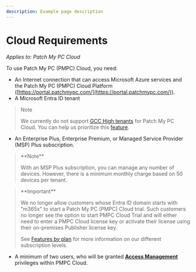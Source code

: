```yaml
---
description: Example page description
---
```


# Cloud Requirements

_Applies to: Patch My PC Cloud_

To use Patch My PC (PMPC) Cloud, you need:

* An Internet connection that can access Microsoft Azure services and the Patch My PC (PMPC) Cloud Platform ([https://portal.patchmypc.com/](https://portal.patchmypc.com/)).
* A Microsoft Entra ID tenant

<blockquote class="wp-block-quote">
<p>Note</p>
<p>We currently do not support <a href="https://learn.microsoft.com/en-us/office365/servicedescriptions/office-365-platform-service-description/office-365-us-government/gcc">GCC High tenants</a> for Patch My PC Cloud. You can help us prioritize this <a href="https://ideas.patchmypc.com/ideas/PATCHMYPC-I-4260">feature</a>.</p>
</blockquote>

* An Enterprise Plus, Enterprise Premium, or Managed Service Provider (MSP) Plus subscription.

<blockquote class="wp-block-quote">
<p>**Note**</p>
<p>With an MSP Plus subscription, you can manage any number of devices. However, there is a minimum monthly charge based on 50 devices per tenant.</p>
</blockquote>

<blockquote class="wp-block-quote">
<p>**Important**</p>
<p>We no longer allow customers whose Entra ID domain starts with "m365x" to start a Patch My PC (PMPC) Cloud trial. Such customers no longer see the option to start PMPC Cloud Trial and will either need to enter a PMPC Cloud license key or activate their license using their on-premises Publisher license key.</p>
<p>See <a href="https://patchmypc.com/request-quote#feature-comparison">Features by plan</a> for more information on our different subscription levels.</p>
</blockquote>

* A minimum of two users, who will be granted [**Access Management**](https://docs.patchmypc.com/patch-my-pc-cloud/administration/managing-users/modify-a-user#managing-access-management-privileges-for-a-user) privileges within PMPC Cloud.